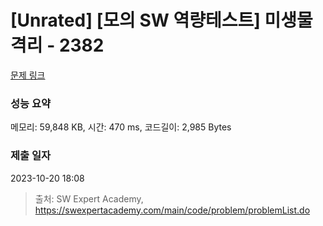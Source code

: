 # [Unrated] [모의 SW 역량테스트] 미생물 격리 - 2382 

[문제 링크](https://swexpertacademy.com/main/code/problem/problemDetail.do?contestProbId=AV597vbqAH0DFAVl) 

### 성능 요약

메모리: 59,848 KB, 시간: 470 ms, 코드길이: 2,985 Bytes

### 제출 일자

2023-10-20 18:08



> 출처: SW Expert Academy, https://swexpertacademy.com/main/code/problem/problemList.do